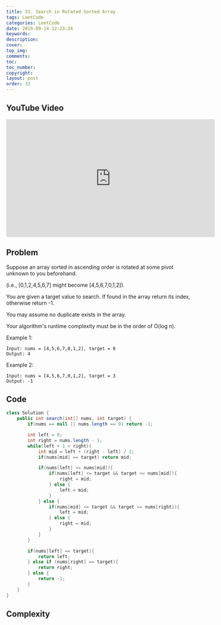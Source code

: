 ```yaml
---
title: 33. Search in Rotated Sorted Array
tags: LeetCode
categories: LeetCode
date: 2019-09-14 12:23:24
keywords:
description:
cover:
top_img:
comments:
toc:
toc_number:
copyright:
layout: post
order: 33
---
```


## YouTube Video

<iframe width="560" height="315" src="https://www.youtube.com/embed/vaGN5Cjlrfk" frameborder="0" allow="accelerometer; autoplay; encrypted-media; gyroscope; picture-in-picture" allowfullscreen></iframe>

## Problem

Suppose an array sorted in ascending order is rotated at some pivot unknown to you beforehand.

(i.e., [0,1,2,4,5,6,7] might become [4,5,6,7,0,1,2]).

You are given a target value to search. If found in the array return its index, otherwise return -1.

You may assume no duplicate exists in the array.

Your algorithm's runtime complexity must be in the order of O(log n).

Example 1:

```
Input: nums = [4,5,6,7,0,1,2], target = 0
Output: 4
```

Example 2:

```
Input: nums = [4,5,6,7,0,1,2], target = 3
Output: -1
```

## Code

```java
class Solution {
    public int search(int[] nums, int target) {
        if(nums == null || nums.length == 0) return -1;

        int left = 0;
        int right = nums.length - 1;
        while(left + 1 < right){
            int mid = left + (right - left) / 2;
            if(nums[mid] == target) return mid;

            if(nums[left] <= nums[mid]){
                if(nums[left] <= target && target <= nums[mid]){
                    right = mid;
                } else {
                    left = mid;
                }
            } else {
                if(nums[mid] <= target && target <= nums[right]){
                    left = mid;
                } else {
                    right = mid;
                }
            }
        }

        if(nums[left] == target){
            return left;
        } else if (nums[right] == target){
            return right;
        } else {
            return -1;
        }
    }
}
```

## Complexity
